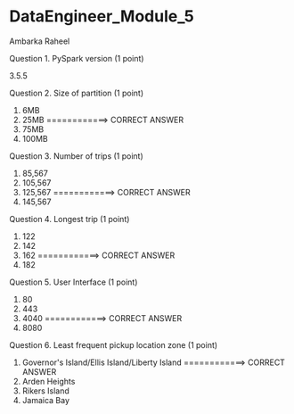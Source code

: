 # DataEngineer_Module_5
Ambarka Raheel

Question 1. PySpark version (1 point)

3.5.5

Question 2. Size of partition (1 point)
1. 6MB
2. 25MB    ============> CORRECT ANSWER
3. 75MB
4. 100MB
   
Question 3. Number of trips (1 point)
1. 85,567
2. 105,567
3. 125,567  ============> CORRECT ANSWER 
4. 145,567
   
Question 4. Longest trip (1 point)
1. 122
2. 142
3. 162   ============> CORRECT ANSWER
4. 182
   
Question 5. User Interface (1 point)
1. 80
2. 443
3. 4040   ============> CORRECT ANSWER
4. 8080

Question 6. Least frequent pickup location zone (1 point)
1. Governor's Island/Ellis Island/Liberty Island    ============> CORRECT ANSWER
2. Arden Heights
3. Rikers Island
4. Jamaica Bay
   
